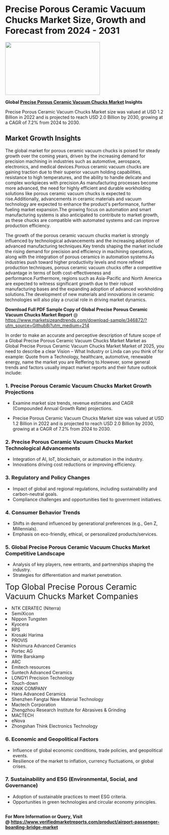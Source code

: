 <H1>Precise Porous Ceramic Vacuum Chucks Market Size, Growth and Forecast from 2024 - 2031</H1><img class="aligncenter size-medium wp-image-584254" src="https://thirdeyenews.in/wp-content/uploads/2024/09/Global-Market-Research-300x168.jpeg" alt="" width="300" height="168" /><p><strong>Global&nbsp;<a href="https://www.marketsizeandtrends.com/download-sample/346872/?utm_source=Github8j?utm_medium=214">Precise Porous Ceramic Vacuum Chucks Market</a> Insights</strong></p><p>Precise Porous Ceramic Vacuum Chucks Market size was valued at USD 1.2 Billion in 2022 and is projected to reach USD 2.0 Billion by 2030, growing at a CAGR of 7.2% from 2024 to 2030.</p><p><h2>Market Growth Insights</h2> <p>The global market for porous ceramic vacuum chucks is poised for steady growth over the coming years, driven by the increasing demand for precision machining in industries such as automotive, aerospace, electronics, and medical devices.Porous ceramic vacuum chucks are gaining traction due to their superior vacuum holding capabilities, resistance to high temperatures, and the ability to handle delicate and complex workpieces with precision.As manufacturing processes become more advanced, the need for highly efficient and durable workholding solutions like porous ceramic vacuum chucks is expected to rise.Additionally, advancements in ceramic materials and vacuum technology are expected to enhance the product's performance, further fueling market expansion.The growing focus on automation and smart manufacturing systems is also anticipated to contribute to market growth, as these chucks are compatible with automated systems and can improve production efficiency.</p> <p>The growth of the porous ceramic vacuum chucks market is strongly influenced by technological advancements and the increasing adoption of advanced manufacturing techniques.Key trends shaping the market include the rising demand for precision and efficiency in machining operations, along with the integration of porous ceramics in automation systems.As industries push toward higher productivity levels and more refined production techniques, porous ceramic vacuum chucks offer a competitive advantage in terms of both cost-effectiveness and performance.Furthermore, regions such as Asia-Pacific and North America are expected to witness significant growth due to their robust manufacturing bases and the expanding adoption of advanced workholding solutions.The development of new materials and innovations in ceramic technologies will also play a crucial role in driving market dynamics.</p><p><span class=""><strong>Download Full PDF Sample Copy of Global Precise Porous Ceramic Vacuum Chucks Market Report</strong> @ <a href="https://www.marketsizeandtrends.com/download-sample/346872/?utm_source=Github8j?utm_medium=214" target="_blank">https://www.marketsizeandtrends.com/download-sample/346872/?utm_source=Github8j?utm_medium=214</a></span></p><p>In order to make an accurate and perceptive description of future scope of a Global&nbsp;Precise Porous Ceramic Vacuum Chucks Market Market as Global&nbsp;Precise Porous Ceramic Vacuum Chucks Market Market of 2025, you need to describe a clear Vision &ndash; What Industry or Linda can you think of for example: Quote from a Technology, healthcare, automotive, renewable energy, name the market you are Reffering to.However, some general trends and factors usually impact market reports and their future outlook include:</p><h3>1.&nbsp;<strong>Precise Porous Ceramic Vacuum Chucks Market Growth Projections</strong></h3><ul><li>Examine market size trends, revenue estimates and CAGR (Compounded Annual Growth Rate) projections.</li><li><p>Precise Porous Ceramic Vacuum Chucks Market size was valued at USD 1.2 Billion in 2022 and is projected to reach USD 2.0 Billion by 2030, growing at a CAGR of 7.2% from 2024 to 2030.</p></li></ul><h3>2.&nbsp;<strong>Precise Porous Ceramic Vacuum Chucks Market Technological Advancements</strong></h3><ul><li>Integration of AI, IoT, blockchain, or automation in the industry.</li><li>Innovations driving cost reductions or improving efficiency.</li></ul><h3>3.&nbsp;<strong>Regulatory and Policy Changes</strong></h3><ul><li>Impact of global and regional regulations, including sustainability and carbon-neutral goals.</li><li>Compliance challenges and opportunities tied to government initiatives.</li></ul><h3>4.&nbsp;<strong>Consumer Behavior Trends</strong></h3><ul><li>Shifts in demand influenced by generational preferences (e.g., Gen Z, Millennials).</li><li>Emphasis on eco-friendly, ethical, or personalized products/services.</li></ul><h3>5.&nbsp;<strong>Global Precise Porous Ceramic Vacuum Chucks Market Competitive Landscape</strong></h3><ul><li>Analysis of key players, new entrants, and partnerships shaping the industry.</li><li>Strategies for differentiation and market penetration.</li></ul><p data-pm-slice="1 1 []"><span style="color: inherit; font-family: inherit; font-size: 25px;">Top Global Precise Porous Ceramic Vacuum Chucks Market Companies</span></p><div class="" data-test-id=""><p><li>NTK CERATEC (Niterra)</li><li> SemiXicon</li><li> Nippon Tungsten</li><li> Kyocera</li><li> RPS</li><li> Krosaki Harima</li><li> PROVIS</li><li> Nishimura Advanced Ceramics</li><li> Portec AG</li><li> Witte Barskamp</li><li> ARC</li><li> Emitech resources</li><li> Suntech Advanced Ceramics</li><li> LONGYI Precision Technology</li><li> Touch-down</li><li> KINIK COMPANY</li><li> Hans Advanced Ceramics</li><li> Shenzhen Fangtai New Material Technology</li><li> Mactech Corporation</li><li> Zhengzhou Research Institute for Abrasives & Grinding</li><li> MACTECH</li><li> eNova</li><li> Zhongshan Think Electronics Technology</li></p></div><h3>6.&nbsp;<strong>Economic and Geopolitical Factors</strong></h3><ul><li>Influence of global economic conditions, trade policies, and geopolitical events.</li><li>Resilience of the market to inflation, currency fluctuations, or global crises.</li></ul><h3>7.&nbsp;<strong>Sustainability and ESG (Environmental, Social, and Governance)</strong></h3><ul><li>Adoption of sustainable practices to meet ESG criteria.</li><li>Opportunities in green technologies and circular economy principles.</li></ul><h2><strong style="font-size: 14px;">For More Information or Query, Visit @&nbsp;</strong><a style="background-color: #ffffff; font-size: 14px;" href="https://www.marketsizeandtrends.com/report/precise-porous-ceramic-vacuum-chucks-market/" target="_blank">https://www.verifiedmarketreports.com/product/airport-passenger-boarding-bridge-market</a></h2>